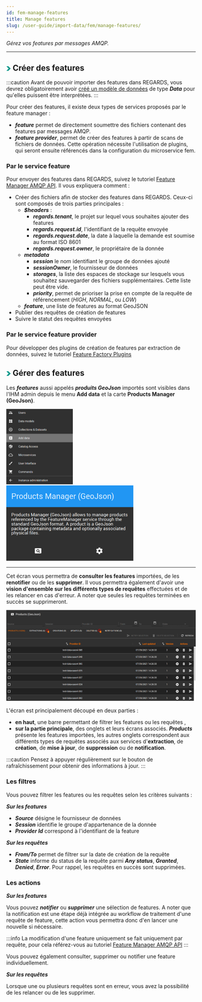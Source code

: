 ```yaml
---
id: fem-manage-features
title: Manage features
slug: /user-guide/import-data/fem/manage-features/
---
```


*Gérez vos features par messages AMQP.*

---

## <img src="/images/user-documentation/doc-icons/right-arrow.png" alt="arrow" height="12"/> Créer des features

:::caution
Avant de pouvoir importer des features dans REGARDS, vous devrez obligatoirement avoir [créé un modèle de données](../../../data-organization/models/) de type ***Data*** pour qu'elles puissent être interprétées.
:::

Pour créer des features, il existe deux types de services proposés par le feature manager :

- ***feature*** permet de directement soumettre des fichiers contenant des features par messages AMQP.
- ***feature provider***, permet de créer des features à partir de scans de fichiers de données. Cette opération nécessite l'utilisation de plugins, qui seront ensuite référencés dans la configuration du microservice fem.

### Par le service feature

Pour envoyer des features dans REGARDS, suivez le tutoriel [Feature Manager AMQP API](../../../../development/backend/services/fem/api/amqp/).
Il vous expliquera comment :

- Créer des fichiers afin de stocker des features dans REGARDS. Ceux-ci sont composés de trois parties principales :
  - ***$headers*** :
    - ***regards.tenant***, le projet sur lequel vous souhaites ajouter des features
    - ***regards.request.id***, l'identifiant de la requête envoyée
    - ***regards.request.date***, la date à laquelle la demande est soumise au format ISO 8601
    - ***regards.request.owner***, le propriétaire de la donnée
  - ***metadata***
    - ***session*** le nom identifiant le groupe de données ajouté
    - ***sessionOwner***, le fournisseur de données
    - ***storages***, la liste des espaces de stockage sur lesquels vous souhaitez sauvegarder des fichiers supplémentaires. Cette liste peut être vide.
    - ***priority***, permet de prioriser la prise en compte de la requête de référencement (*HIGH*, _NORMAL_, ou _LOW_)
  - ***feature***, une liste de features au format GeoJSON
- Publier des requêtes de création de features
- Suivre le statut des requêtes envoyées

### Par le service feature provider

Pour développer des plugins de création de features par extraction de données, suivez le tutoriel [Feature Factory Plugins](../../../../development/backend/services/fem/plugins/feature-factory/)

## <img src="/images/user-documentation/doc-icons/right-arrow.png" alt="arrow" height="12"/> Gérer des features

Les ***features*** aussi appelés ***produits GeoJson*** importés sont visibles dans l'IHM admin depuis le menu **Add data** et la carte **Products Manager (GeoJson)**.

<img src="/images/user-documentation/regards-icons/admin/menu-add-data.png" alt="menu" height="200"/>
<img src="/images/user-documentation/v1.6/4_3-fem/fem-card.png" alt="fem card" height="200"/>

---

Cet écran vous permettra de **consulter les features** importées, de les **renotifier** ou de les **supprimer**. Il vous permettra également d'avoir une **vision d'ensemble sur les différents types de requêtes** effectuées et de les relancer en cas d'erreur. A noter que seules les requêtes terminées en succès se supprimeront.

<div align="center">
    <img src="/images/user-documentation/v1.6/4_3-fem/fem-screen.png" alt="feature screen" width="800"/> 
</div>


L'écran est principalement découpé en deux parties :
- **en haut**, une barre permettant de filtrer les features ou les requêtes , 
- **sur la partie principale**, des onglets et leurs écrans associés. ***Products*** présente les features importées, les autres onglets correspondent aux différents types de requêtes associés aux services d'**extraction**, de **création**, de **mise à jour**, de **suppression** ou de **notification**.

:::caution
Pensez à appuyer régulièrement sur le bouton de rafraîchissement pour obtenir des informations à jour.
:::

### Les filtres

Vous pouvez filtrer les features ou les requêtes selon les critères suivants : 

***Sur les features***

- ***Source*** désigne le fournisseur de données
- ***Session*** identifie le groupe d'appartenance de la donnée
- ***Provider Id*** correspond à l'identifiant de la feature


***Sur les requêtes*** 

- ***From/To*** permet de filtrer sur la date de création de la requête
- ***State*** informe du status de la requête parmi ***Any status***, ***Granted***, ***Denied***, ***Error***. Pour rappel, les requêtes en succès sont supprimées.

### Les actions

***Sur les features***

Vous pouvez ***notifier*** ou ***supprimer*** une sélection de features. A noter que la notification est une étape déjà intégrée au workflow de traitement d'une requête de feature, cette action vous permettra donc d'en lancer une nouvelle si nécessaire. 

:::info 
La modification d'une feature uniquement se fait uniquement par requête, pour cela référez-vous au tutoriel [Feature Manager AMQP API](../../../../development/backend/services/fem/api/amqp/#feature-patch-request)
::: 

Vous pouvez également consulter, supprimer ou notifier une feature individuellement.

***Sur les requêtes***

Lorsque une ou plusieurs requêtes sont en erreur, vous avez la possibilité de les relancer ou de les supprimer.
